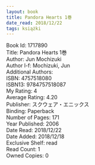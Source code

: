 ```yaml
---
layout: book
title: Pandora Hearts 1巻
date_read: 2018/12/22
tags: książki
---
```


Book Id: 1717890<br />
Title: Pandora Hearts 1巻<br />
Author: Jun Mochizuki<br />
Author l-f: Mochizuki, Jun<br />
Additional Authors: <br />
ISBN: 4757518080<br />
ISBN13: 9784757518087<br />
My Rating: 4<br />
Average Rating: 4.20<br />
Publisher: スクウェア・エニックス<br />
Binding: Paperback<br />
Number of Pages: 171<br />
Year Published: 2006<br />
Date Read: 2018/12/22<br />
Date Added: 2018/12/18<br />
Exclusive Shelf: read<br />
Read Count: 1<br />
Owned Copies: 0<br />


